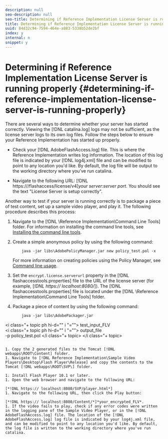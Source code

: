 ```yaml
---
description: null
seo-description: null
seo-title: Determining if Reference Implementation License Server is running properly
title: Determining if Reference Implementation License Server is running properly
uuid: 84d32c94-7594-464e-a883-5338b52de2bf
index: y
internal: n
snippet: y
---
```


# Determining if Reference Implementation License Server is running properly {#determining-if-reference-implementation-license-server-is-running-properly}

There are several ways to determine whether your server has started correctly. Viewing the [!DNL catalina.log] logs may not be sufficient, as the license server logs to its own log files. Follow the steps below to ensure your Reference Implementation has started up properly.

* Check your [!DNL AdobeFlashAccess.log] file. This is where the Reference Implementation writes log information. The location of this log file is indicated by your [!DNL log4j.xml] file and can be modified to point to any location you'd like. By default, the log file will be output to the working directory where you've run catalina.

* Navigate to the following URL: [!DNL https:///flashaccess/license/v4]*your server:server port*. You should see the text "License Server is setup correctly".

Another way to test if your server is running correctly is to package a piece of test content, set up a sample video player, and play it. The following procedure describes this process:

1. Navigate to the [!DNL \Reference Implementation\Command Line Tools] folder. For information on installing the command line tools, see [Installing the command line tools](../aaxs-reference-implementations/command-line-tools/installing-the-command-line-tools.md).

1. Create a simple anonymous policy by using the following command: 

   ```
       java -jar libs\AdobePolicyManager.jar new policy_test.pol -x
   ```

   For more information on creating policies using the Policy Manager, see [Command line usage](../aaxs-reference-implementations/command-line-tools/policy-manager/command-line-usage.md).

1. Set the `encrypt.license.serverurl` property in the [!DNL flashaccesstools.properties] file to the URL of the license server (for example, [*!DNL https:// localhost:8080/*]). The [!DNL flashaccesstools.properties] file is located under the [!DNL \Reference Implementation\Command Line Tools] folder.

1. Package a piece of content by using the following command: 

   ```
       java -jar libs\AdobePackager.jar  
<i class="+ topic ph hi-d="" i "="">
  test_input_FLV  
 <i class="+ topic ph hi-d="" i "="">
   output_file  
               -p policy_test.pol 
 </i class="+ topic> 
</i class="+ topic>
   ```

1. Copy the 2 generated files to the Tomcat [!DNL webapps\ROOT\Content] folder.
1. Navigate to [!DNL Reference Implementation\Sample Video Players\Desktop\Flash Player\Release] and copy the contents to the Tomcat [!DNL webapps\ROOT\SVP\] folder.

1. Install Flash Player 10.1 or later.
1. Open the web browser and navigate to the following URL:

[*!DNL https:// localhost:8080/SVP/player.html*]
1. Navigate to the following URL, then click the Play button:

[*!DNL https:// localhost:8080/Content/*]*your_encrypted_FLV*.
1. If the video fails to play, check if any error codes were written in the logging pane of the Sample Video Player, or in the [!DNL AdobeFlashAccess.log] file. The location of the [!DNL AdobeFlashAccess.log] log file is indicated by your log4j.xml file, and can be modified to point to any location you'd like. By default, the log file is written to the working directory where you've run catalina.

